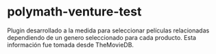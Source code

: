 # polymath-venture-test
Plugin desarrollado a la medida para seleccionar películas relacionadas dependiendo de un genero seleccionado para cada producto. Esta información fue tomada desde TheMovieDB.